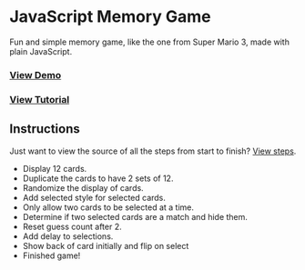 # JavaScript Memory Game

Fun and simple memory game, like the one from Super Mario 3, made with plain JavaScript.

### [View Demo](http://taniarascia.github.io/memory)
### [View Tutorial](how-to-create-a-memory-game-super-mario-with-plain-javascript)

## Instructions

Just want to view the source of all the steps from start to finish? [View steps](https://gist.github.com/taniarascia/a3b550d568f3e6b693e89786eb333988).

- Display 12 cards.
- Duplicate the cards to have 2 sets of 12.
- Randomize the display of cards.
- Add selected style for selected cards.
- Only allow two cards to be selected at a time.
- Determine if two selected cards are a match and hide them.
- Reset guess count after 2.
- Add delay to selections.
- Show back of card initially and flip on select
- Finished game!
